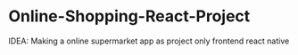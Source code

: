 # Online-Shopping-React-Project
IDEA: Making a online supermarket app as project only frontend react native
